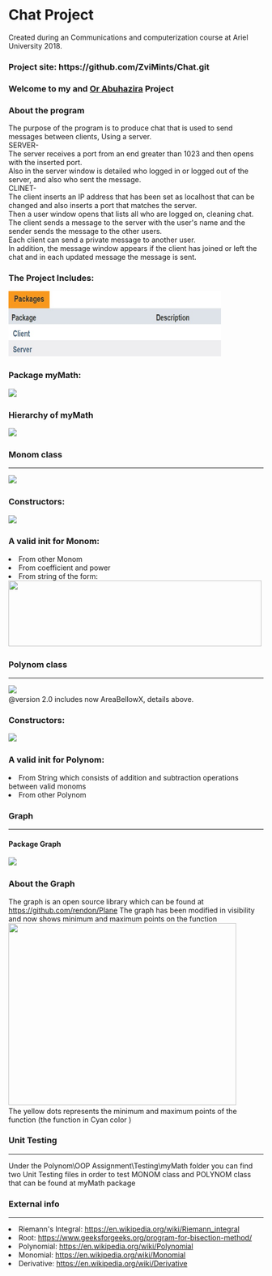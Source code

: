 <h1>Chat Project</h1>  
Created during an Communications and computerization course at Ariel University 2018.
<h3>Project site: <a>https://github.com/ZviMints/Chat.git</a></h3>
<h3>Welcome to my and <a href="https://github.com/orabu103">Or Abuhazira</a> Project</h3>
<h3>About the program</h3>

The purpose of the program is to produce chat that is used to send messages between clients, Using a server.
<br>
SERVER-
</br>
The server receives a port from an end greater than 1023 and then opens with the inserted port.
</br>
Also in the server window is detailed who logged in or logged out of the server, and also who sent the message.
</br>
CLINET-
</br>
The client inserts an IP address that has been set as localhost that can be changed and also inserts a port that matches the server.
</br>
Then a user window opens that lists all who are logged on, cleaning chat.
</br>
The client sends a message to the server with the user's name and the sender sends the message to the other users.
</br>
Each client can send a private message to another user.
</br>
In addition, the message window appears if the client has joined or left the chat and in each updated message the message is sent.
</br>



<h3>The Project Includes:</h3>
<img src="./img/packages.jpg" width="420px" height="130px">
<h3>Package myMath:</h3>
<img src="./img/AllClassesUnderMyMath.jpg">
<h3>Hierarchy of myMath</h3>
<img src="./img/Hierarchy.jpg">
<h3>Monom class</h3>
<hr>
<img src="./img/Monom.jpg">
<h3>Constructors:</h3>
<img src="./img/Monom_Constructors.jpg">
<h3>A valid init for Monom:</h3>
<list>
<li>From other Monom</li>
<li>From coefficient and power</li>
<li>From string of the form:</li>
<img src="./img/Monom_valid.jpg" width="500px" height="130px">
</list>
<h3>Polynom class</h3>
<hr>
<img src="./img/Polynom.jpg">
<br>
@version 2.0 includes now AreaBellowX, details above.
<h3>Constructors:</h3>
<img src="./img/Polynom_Constructors.jpg">
<h3>A valid init for Polynom:</h3>
<list>
<li>From String which consists of addition and subtraction operations between valid monoms</li>
<li>From other Polynom</li>
</list>
<h3>Graph</h3>
<hr>
<h4>Package Graph</h4>
<img src="./img/AllClassesUnderGraph.jpg">
<h3>About the Graph</h3>
The graph is an open source library which can be found at <a href="https://github.com/rendon/Plane">https://github.com/rendon/Plane</a>
The graph has been modified in visibility and now shows minimum and maximum points on the function
<br>
<img src="./img/Graph.jpg" width="450" height="360">
<br>
The yellow dots represents the minimum and maximum points of the function (the function in Cyan color )
<h3>Unit Testing</h3>
<hr>
Under the Polynom\OOP Assignment\Testing\myMath folder you can find two Unit Testing files in order to test MONOM class and POLYNOM class that can be found at myMath package
<h3>External info</h3>
<hr>
<list>
<li>Riemann's Integral: <a href="https://en.wikipedia.org/wiki/Riemann_integral">https://en.wikipedia.org/wiki/Riemann_integral</a></li>
<li>Root: <a href="https://www.geeksforgeeks.org/program-for-bisection-method/"> https://www.geeksforgeeks.org/program-for-bisection-method/</a></li>
<li>Polynomial: <a href="https://en.wikipedia.org/wiki/Polynomial">https://en.wikipedia.org/wiki/Polynomial</a></li>
<li>Monomial: <a href="https://en.wikipedia.org/wiki/Monomial">https://en.wikipedia.org/wiki/Monomial</a></li>
<li>Derivative: <a href="https://en.wikipedia.org/wiki/Derivative">https://en.wikipedia.org/wiki/Derivative</a></li>
</list>

